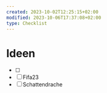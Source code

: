 ```yaml
---
created: 2023-10-02T12:25:15+02:00
modified: 2023-10-06T17:37:08+02:00
type: Checklist
---
```


# Ideen

- [ ] 
- [ ] Fifa23
- [ ] Schattendrache
